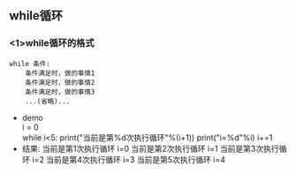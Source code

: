 ## while循环
### <1>while循环的格式
    while 条件:
        条件满足时，做的事情1
        条件满足时，做的事情2
        条件满足时，做的事情3
        ...(省略)...
+ demo  
        i = 0  
        while i<5:
            print("当前是第%d次执行循环"%(i+1))
            print("i=%d"%i)
            i+=1
+ 结果:
        当前是第1次执行循环
        i=0
        当前是第2次执行循环
        i=1
        当前是第3次执行循环
        i=2
        当前是第4次执行循环
        i=3
        当前是第5次执行循环
        i=4
